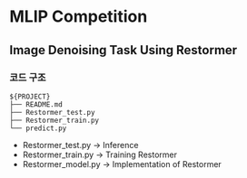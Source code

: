 # MLIP Competition
## Image Denoising Task Using Restormer

### 코드 구조

```
${PROJECT}
├── README.md
├── Restormer_test.py
├── Restormer_train.py
└── predict.py
```

- Restormer_test.py -> Inference
- Restormer_train.py -> Training Restormer 
- Restormer_model.py -> Implementation of Restormer 


    
